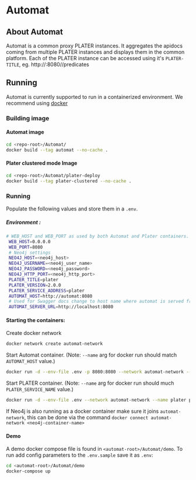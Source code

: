 # Automat

## About Automat
Automat is a common proxy PLATER instances. It aggregates the apidocs
coming from multiple PLATER instances and displays them in the common platform.
Each of the PLATER instance can be accessed using it's `PLATER-TITLE`, 
eg. http://<automat-host>:8080/<plater-title>/predicates

## Running

Automat is currently supported to run in a containerized environment. 
We recommend using [docker](https://docker.com)

### Building image

#### Automat image
```bash
cd <repo-root>/Automat/
docker build --tag automat --no-cache .
```

#### Plater clustered mode Image
```bash
cd <repo-root>/Automat/plater-deploy
docker build --tag plater-clustered --no-cache . 
```

### Running

Populate the following values and store them in a `.env`.

##### Environment :
```bash
# WEB_HOST and WEB_PORT as used by both Automat and Plater containers.
 WEB_HOST=0.0.0.0
 WEB_PORT=8080
 # Neo4j settings
 NEO4J_HOST=<neo4j_host>
 NEO4J_USERNAME=<neo4j_user_name>
 NEO4J_PASSWORD=<neo4j_password>
 NEO4J_HTTP_PORT=<neo4j_http_port>
 PLATER_TITLE=plater
 PLATER_VERSION=2.0.0
 PLATER_SERVICE_ADDRESS=plater
 AUTOMAT_HOST=http://automat:8080
 # Used for Swagger docs change to host name where automat is served from.
 AUTOMAT_SERVER_URL=http://localhost:8080
```

#### Starting the containers:

Create docker network 
```bash
docker network create automat-network
```
Start Automat container. (Note: `--name` arg for docker run should match `AUTOMAT_HOST` value.)

```bash
docker run -d --env-file .env -p 8080:8080 --network automat-network --name automat  automat
```
Start PLATER container. (Note: `--name` arg for docker run should much `PLATER_SERVICE_NAME` value.)
```bash
docker run -d --env-file .env --network automat-network --name plater plater-clustered 
```
If Neo4j is also running as a docker container make sure it joins `automat-network`, 
this can be done via the command `docker connect automat-network <neo4j-container-name> `


#### Demo

A demo docker compose file is found in `<automat-root>/Automat/demo`. To run 
add config parameters to the `.env.sample` save it as `.env`:
```bash
cd <automat-root>/Automat/demo
docker-compose up 
``` 

 
 
